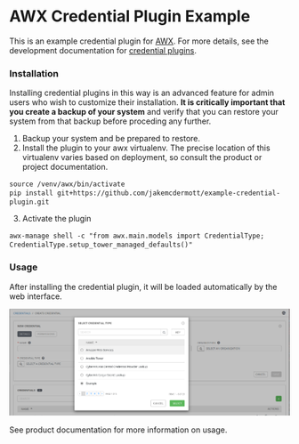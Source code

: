AWX Credential Plugin Example
=================================

This is an example credential plugin for [AWX](https://github.com/ansible/awx/). For more details, see the development documentation for [credential plugins](https://github.com/ansible/awx/blob/devel/docs/credentials/credential_plugins.md).

### Installation
Installing credential plugins in this way is an advanced feature for admin users who wish to customize their installation. **It is critically important that you create a backup of your system** and verify that you can restore your system from that backup before proceding any further.

1. Backup your system and be prepared to restore.
2. Install the plugin to your awx virtualenv. The precise location of this virtualenv varies based on deployment, so consult the product or project documentation.
```shell
source /venv/awx/bin/activate
pip install git+https://github.com/jakemcdermott/example-credential-plugin.git
```
3. Activate the plugin
```shell
awx-manage shell -c "from awx.main.models import CredentialType; CredentialType.setup_tower_managed_defaults()"
```

### Usage
After installing the credential plugin, it will be loaded automatically by the web interface.

![Preview of Credential Plugin](plugin-preview.png)

 See product documentation for more information on usage.
